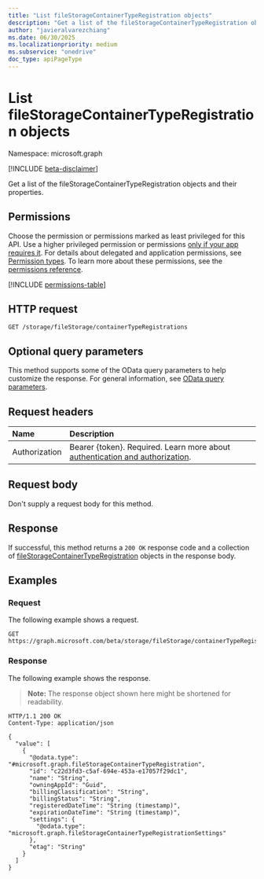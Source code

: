 ```yaml
---
title: "List fileStorageContainerTypeRegistration objects"
description: "Get a list of the fileStorageContainerTypeRegistration objects and their properties."
author: "javieralvarezchiang"
ms.date: 06/30/2025
ms.localizationpriority: medium
ms.subservice: "onedrive"
doc_type: apiPageType
---
```


# List fileStorageContainerTypeRegistration objects

Namespace: microsoft.graph

[!INCLUDE [beta-disclaimer](../../includes/beta-disclaimer.md)]

Get a list of the fileStorageContainerTypeRegistration objects and their properties.

## Permissions

Choose the permission or permissions marked as least privileged for this API. Use a higher privileged permission or permissions [only if your app requires it](/graph/permissions-overview#best-practices-for-using-microsoft-graph-permissions). For details about delegated and application permissions, see [Permission types](/graph/permissions-overview#permission-types). To learn more about these permissions, see the [permissions reference](/graph/permissions-reference).

<!-- {
  "blockType": "permissions",
  "name": "filestorage-list-containertyperegistrations-permissions"
}
-->
[!INCLUDE [permissions-table](../includes/permissions/filestorage-list-containertyperegistrations-permissions.md)]

## HTTP request

<!-- {
  "blockType": "ignored"
}
-->
``` http
GET /storage/fileStorage/containerTypeRegistrations
```

## Optional query parameters

This method supports some of the OData query parameters to help customize the response. For general information, see [OData query parameters](/graph/query-parameters).

## Request headers

|Name|Description|
|:---|:---|
|Authorization|Bearer {token}. Required. Learn more about [authentication and authorization](/graph/auth/auth-concepts).|

## Request body

Don't supply a request body for this method.

## Response

If successful, this method returns a `200 OK` response code and a collection of [fileStorageContainerTypeRegistration](../resources/filestoragecontainertyperegistration.md) objects in the response body.

## Examples

### Request

The following example shows a request.
<!-- {
  "blockType": "request",
  "name": "list_filestoragecontainertyperegistration"
}
-->
``` http
GET https://graph.microsoft.com/beta/storage/fileStorage/containerTypeRegistrations
```


### Response

The following example shows the response.
>**Note:** The response object shown here might be shortened for readability.
<!-- {
  "blockType": "response",
  "truncated": true,
  "@odata.type": "microsoft.graph.fileStorageContainerTypeRegistration"
}
-->
``` http
HTTP/1.1 200 OK
Content-Type: application/json

{
  "value": [
    {
      "@odata.type": "#microsoft.graph.fileStorageContainerTypeRegistration",
      "id": "c22d3fd3-c5af-694e-453a-e17057f29dc1",
      "name": "String",
      "owningAppId": "Guid",
      "billingClassification": "String",
      "billingStatus": "String",
      "registeredDateTime": "String (timestamp)",
      "expirationDateTime": "String (timestamp)",
      "settings": {
        "@odata.type": "microsoft.graph.fileStorageContainerTypeRegistrationSettings"
      },
      "etag": "String"
    }
  ]
}
```

